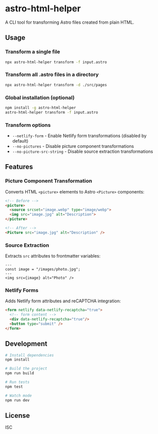 # astro-html-helper

A CLI tool for transforming Astro files created from plain HTML.

## Usage

### Transform a single file

```bash
npx astro-html-helper transform -f input.astro
```

### Transform all .astro files in a directory

```bash
npx astro-html-helper transform -d ./src/pages
```

### Global installation (optional)

```bash
npm install -g astro-html-helper
astro-html-helper transform -f input.astro
```

### Transform options

- `--netlify-form` - Enable Netlify form transformations (disabled by default)
- `--no-pictures` - Disable picture component transformations
- `--no-picture-src-string` - Disable source extraction transformations

## Features

### Picture Component Transformation

Converts HTML `<picture>` elements to Astro `<Picture>` components:

```html
<!-- Before -->
<picture>
  <source srcset="image.webp" type="image/webp">
  <img src="image.jpg" alt="Description">
</picture>

<!-- After -->
<Picture src="image.jpg" alt="Description" />
```

### Source Extraction

Extracts `src` attributes to frontmatter variables:

```astro
---
const image = "/images/photo.jpg";
---
<img src={image} alt="Photo" />
```

### Netlify Forms

Adds Netlify form attributes and reCAPTCHA integration:

```html
<form netlify data-netlify-recaptcha="true">
  <!-- form content -->
  <div data-netlify-recaptcha="true"/>
  <button type="submit" />
</form>
```

## Development

```bash
# Install dependencies
npm install

# Build the project
npm run build

# Run tests
npm test

# Watch mode
npm run dev
```

## License

ISC